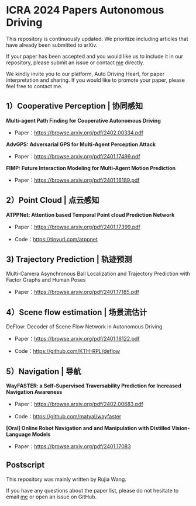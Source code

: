# ICRA 2024 Papers Autonomous Driving

This repository is continuously updated. We prioritize including articles that have already been submitted to arXiv.

If your paper has been accepted and you would like us to include it in our repository, please submit an issue or contact [me](a3081246384@163.com) directly.

We kindly invite you to our platform, Auto Driving Heart, for paper interpretation and sharing. If you would like to promote your paper, please feel free to contact me.



## 1）Cooperative Perception | 协同感知

**Multi-agent Path Finding for Cooperative Autonomous Driving**

- Paper：https://browse.arxiv.org/pdf/2402.00334.pdf

**AdvGPS: Adversarial GPS for Multi-Agent Perception Attack**

- Paper：https://browse.arxiv.org/pdf/2401.17499.pdf

**FIMP: Future Interaction Modeling for Multi-Agent Motion Prediction**

- Paper：https://browse.arxiv.org/pdf/2401.16189.pdf



## 2）Point Cloud | 点云感知

**ATPPNet: Attention based Temporal Point cloud Prediction Network**

- Paper：https://browse.arxiv.org/pdf/2401.17399.pdf

- Code：https://tinyurl.com/atppnet



## 3)  Trajectory Prediction | 轨迹预测

Multi-Camera Asynchronous Ball Localization and Trajectory Prediction with Factor Graphs and Human Poses

- Paper：https://browse.arxiv.org/pdf/2401.17185.pdf



## 4）Scene flow estimation | 场景流估计

DeFlow: Decoder of Scene Flow Network in Autonomous Driving

- Paper：https://browse.arxiv.org/pdf/2401.16122.pdf

- Code：https://github.com/KTH-RPL/deflow



## 5）Navigation | 导航

**WayFASTER: a Self-Supervised Traversability Prediction for Increased Navigation Awareness**

- Paper：https://browse.arxiv.org/pdf/2402.00683.pdf

- Code：https://github.com/matval/wayfaster

**[Oral] Online Robot Navigation and and Manipulation with Distilled Vision-Language Models**

- Paper：https://browse.arxiv.org/pdf/2401.17083



## Postscript

This repository was mainly written by Rujia Wang.

If you have any questions about the paper list, please do not hesitate to email [me](https://github.com/autodriving-heart/Awesome-occupancy-perception/blob/main/a3081246384@163.com) or open an issue on GitHub.